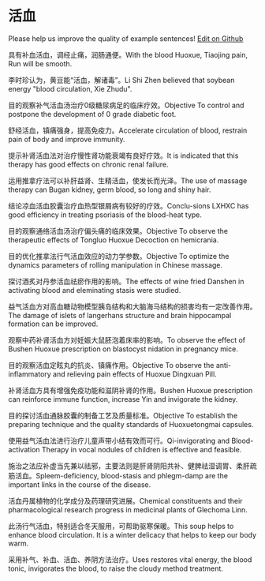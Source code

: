 # 活血

Please help us improve the quality of example sentences! [Edit on Github](https://github.com/jiyushe/jiyu-example-sentence-source/blob/main/chinese/huoxue.md)

<p><span class="chinese">具有补血活血，调经止痛，润肠通便。</span><span class="english">With the blood Huoxue, Tiaojing pain, Run will be smooth.</span></p>

<p><span class="chinese">李时珍认为，黄豆能“活血，解诸毒”。</span><span class="english">Li Shi Zhen believed that soybean energy "blood circulation, Xie Zhudu".</span></p>

<p><span class="chinese">目的观察补气活血汤治疗0级糖尿病足的临床疗效。</span><span class="english">Objective To control and postpone the development of 0 grade diabetic foot.</span></p>

<p><span class="chinese">舒经活血，镇痛强身，提高免疫力。</span><span class="english">Accelerate circulation of blood, restrain pain of body and improve immunity.</span></p>

<p><span class="chinese">提示补肾活血法对治疗慢性肾功能衰竭有良好疗效。</span><span class="english">It is indicated that this therapy has good effects on chronic renal failure.</span></p>

<p><span class="chinese">运用推拿疗法可以补肝益肾、生精活血，使发长而光泽。</span><span class="english">The use of massage therapy can Bugan kidney, germ blood, so long and shiny hair.</span></p>

<p><span class="chinese">结论凉血活血胶囊治疗血热型银屑病有较好的疗效。</span><span class="english">Conclu-sions LXHXC has good efficiency in treating psoriasis of the blood-heat type.</span></p>

<p><span class="chinese">目的观察通络活血汤治疗偏头痛的临床效果。</span><span class="english">Objective To observe the therapeutic effects of Tongluo Huoxue Decoction on hemicrania.</span></p>

<p><span class="chinese">目的优化推拿法行气活血效应的动力学参数。</span><span class="english">Objective To optimize the dynamics parameters of rolling manipulation in Chinese massage.</span></p>

<p><span class="chinese">探讨酒炙对丹参活血祛瘀作用的影响。</span><span class="english">The effects of wine fried Danshen in activating blood and eleminating stasis were studied.</span></p>

<p><span class="chinese">益气活血方对高血糖动物模型胰岛结构和大脑海马结构的损害均有一定改善作用。</span><span class="english">The damage of islets of langerhans structure and brain hippocampal formation can be improved.</span></p>

<p><span class="chinese">观察中药补肾活血方对妊娠大鼠胚泡着床率的影响。</span><span class="english">To observe the effect of Bushen Huoxue prescription on blastocyst nidation in pregnancy mice.</span></p>

<p><span class="chinese">目的观察活血定眩丸的抗炎、镇痛作用。</span><span class="english">Objective To observe the anti-inflammatory and relieving pain effects of Huoxue Dingxuan Pill.</span></p>

<p><span class="chinese">补肾活血方具有增强免疫功能和滋阴补肾的作用。</span><span class="english">Bushen Huoxue prescription can reinforce immune function, increase Yin and invigorate the kidney.</span></p>

<p><span class="chinese">目的探讨活血通脉胶囊的制备工艺及质量标准。</span><span class="english">Objective To establish the preparing technique and the quality standards of Huoxuetongmai capsules.</span></p>

<p><span class="chinese">使用益气活血法进行治疗儿童声带小结有效而可行。</span><span class="english">Qi-invigorating and Blood-activation Therapy in vocal nodules of children is effective and feasible.</span></p>

<p><span class="chinese">施治之法应补虚当先兼以祛邪，主要法则是肝肾阴阳共补、健脾祛湿调胃、柔肝疏筋活血。</span><span class="english">Spleem-deficiency, blood-stasis and phlegm-damp are the important links in the course of the disease.</span></p>

<p><span class="chinese">活血丹属植物的化学成分及药理研究进展。</span><span class="english">Chemical constituents and their pharmacological research progress in medicinal plants of Glechoma Linn.</span></p>

<p><span class="chinese">此汤行气活血，特别适合冬天服用，可帮助驱寒保暖。</span><span class="english">This soup helps to enhance blood circulation. It is a winter delicacy that helps to keep our body warm.</span></p>

<p><span class="chinese">采用补气、补血、活血、养阴方法治疗。</span><span class="english">Uses restores vital energy, the blood tonic, invigorates the blood, to raise the cloudy method treatment.</span></p>

